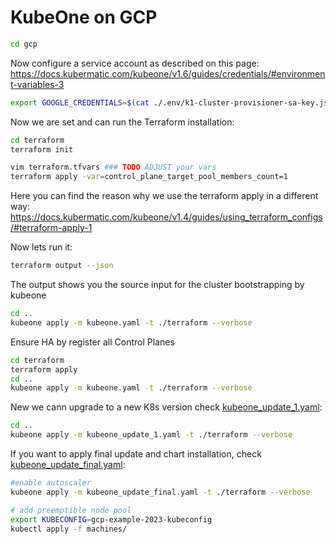 # KubeOne on GCP
```bash
cd gcp
```

Now configure a service account as described on this page:
https://docs.kubermatic.com/kubeone/v1.6/guides/credentials/#environment-variables-3

```bash
export GOOGLE_CREDENTIALS=$(cat ./.env/k1-cluster-provisioner-sa-key.json)
```

Now we are set and can run the Terraform installation:

```bash
cd terraform
terraform init

vim terraform.tfvars ### TODO ADJUST your vars
terraform apply -var=control_plane_target_pool_members_count=1
```
Here you can find the reason why we use the terraform apply in a different way:
https://docs.kubermatic.com/kubeone/v1.4/guides/using_terraform_configs/#terraform-apply-1

Now lets run it:
````bash
terraform output --json
````
The output shows you the source input for the cluster bootstrapping by kubeone 
```bash
cd ..
kubeone apply -m kubeone.yaml -t ./terraform --verbose
```

Ensure HA by register all Control Planes
```bash
cd terraform
terraform apply
cd ..
kubeone apply -m kubeone.yaml -t ./terraform --verbose
```

New we cann upgrade to a new K8s version check [kubeone_update_1.yaml](./kubeone_update_1.yaml):
```bash
cd ..
kubeone apply -m kubeone_update_1.yaml -t ./terraform --verbose
```
If you want to apply final update and chart installation, check [kubeone_update_final.yaml](./kubeone_update_final.yaml):
```bash
#enable autoscaler
kubeone apply -m kubeone_update_final.yaml -t ./terraform --verbose

# add preemptible node pool
export KUBECONFIG=gcp-example-2023-kubeconfig
kubectl apply -f machines/
```